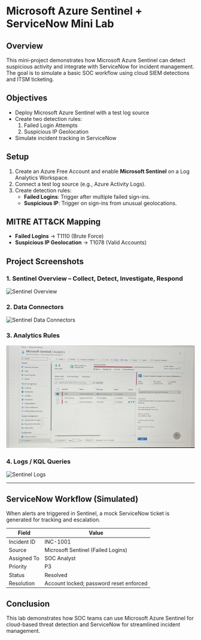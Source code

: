 # Microsoft Azure Sentinel + ServiceNow Mini Lab

## Overview
This mini-project demonstrates how Microsoft Azure Sentinel can detect suspicious activity and integrate with ServiceNow for incident management. The goal is to simulate a basic SOC workflow using cloud SIEM detections and ITSM ticketing.

## Objectives
- Deploy Microsoft Azure Sentinel with a test log source
- Create two detection rules:
  1. Failed Login Attempts
  2. Suspicious IP Geolocation
- Simulate incident tracking in ServiceNow

## Setup
1. Create an Azure Free Account and enable **Microsoft Sentinel** on a Log Analytics Workspace.
2. Connect a test log source (e.g., Azure Activity Logs).
3. Create detection rules:
   - **Failed Logins**: Trigger after multiple failed sign-ins.
   - **Suspicious IP**: Trigger on sign-ins from unusual geolocations.



## MITRE ATT&CK Mapping
- **Failed Logins** → T1110 (Brute Force)  
- **Suspicious IP Geolocation** → T1078 (Valid Accounts)

## Project Screenshots

### 1. Sentinel Overview – Collect, Detect, Investigate, Respond
![Sentinel Overview](sentinel-pillars.png)

### 2. Data Connectors
![Sentinel Data Connectors](sentinel-data-connectors.png)

### 3. Analytics Rules
![Sentinel Analytics Rules](sentinel-analytics-rules.png)

### 4. Logs / KQL Queries
![Sentinel Logs](sentinel-logs.png)

---

## ServiceNow Workflow (Simulated)

When alerts are triggered in Sentinel, a mock ServiceNow ticket is generated for tracking and escalation.

| Field       | Value                                   |
|-------------|-----------------------------------------|
| Incident ID | INC-1001                                |
| Source      | Microsoft Sentinel (Failed Logins)      |
| Assigned To | SOC Analyst                             |
| Priority    | P3                                      |
| Status      | Resolved                                |
| Resolution  | Account locked; password reset enforced |

## Conclusion
This lab demonstrates how SOC teams can use Microsoft Azure Sentinel for cloud-based threat detection and ServiceNow for streamlined incident management.
